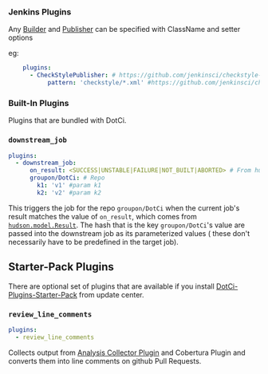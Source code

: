 
### Jenkins  Plugins
 Any [Builder](https://wiki.jenkins-ci.org/display/JENKINS/Extension+points#Extensionpoints-hudson.tasks.Builder) and 
  [Publisher](http://javadoc.jenkins-ci.org/?hudson/tasks/Publisher.html) can be specified with ClassName and setter options

eg: 

```yaml
    plugins:
      - CheckStylePublisher: # https://github.com/jenkinsci/checkstyle-plugin/blob/master/src/main/java/hudson/plugins/checkstyle/CheckStylePublisher.java
           pattern: 'checkstyle/*.xml' #https://github.com/jenkinsci/checkstyle-plugin/blob/master/src/main/java/hudson/plugins/checkstyle/CheckStylePublisher.java#L65
```
###  Built-In Plugins
Plugins that are bundled with DotCi.
### `downstream_job`
```yaml
plugins:
  - downstream_job:
      on_result: <SUCCESS|UNSTABLE|FAILURE|NOT_BUILT|ABORTED> # From hudson.model.Result static types
      groupon/DotCi: # Repo
        k1: 'v1' #param k1
        k2: 'v2' #param k2
```
This triggers the job for the repo `groupon/DotCi` when the current job's
result matches the value of `on_result`, which comes from
[`hudson.model.Result`](https://github.com/kohsuke/hudson/blob/7a64e030a38561c98954c4c51c4438c97469dfd6/core/src/main/java/hudson/model/Result.java).
The hash that is the key `groupon/DotCi`'s value are passed into the downstream job as its parameterized values ( these don't necessarily have to be predefined in the target job).


##  Starter-Pack Plugins

There are optional set of plugins that are available if you install [DotCi-Plugins-Starter-Pack](https://github.com/groupon/DotCi-Plugins-Starter-Pack) from update center.


### `review_line_comments`
```yaml
plugins:
  - review_line_comments
```
Collects output from [Analysis Collector Plugin](https://wiki.jenkins-ci.org/display/JENKINS/Analysis+Collector+Plugin) and Cobertura Plugin and converts them into line comments on github Pull Requests.

